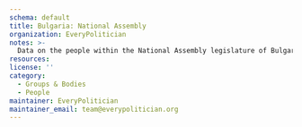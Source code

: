 ```yaml
---
schema: default
title: Bulgaria: National Assembly
organization: EveryPolitician
notes: >-
  Data on the people within the National Assembly legislature of Bulgaria.
resources:
license: ''
category:
  - Groups & Bodies
  - People
maintainer: EveryPolitician
maintainer_email: team@everypolitician.org
---
```


